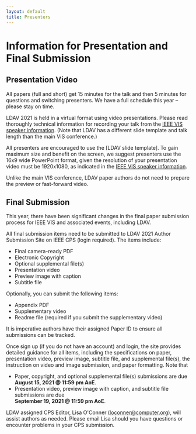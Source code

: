 ```yaml
---
layout: default
title: Presenters
---
```


# Information for Presentation and Final Submission

## Presentation Video

All papers (full and short) get 15 minutes for the talk and then 5 minutes
for questions and switching presenters. We have a full schedule this year – 
please stay on time.

LDAV 2021 is held in a virtual format using video presentations. 
Please read thoroughly technical information for recording your talk 
from the [IEEE VIS speaker information]. (Note that LDAV has a different 
slide template and talk length than the main VIS conference.)

All presenters are encouraged to use the [LDAV slide template]. 
To gain maximum size and benefit on the screen, we suggest presenters 
use the 16x9 wide PowerPoint format, given the resolution 
of your presentation video must be 1920x1080, as indicated in the 
[IEEE VIS speaker information]. 

Unlike the main VIS conference, LDAV paper authors do not need to prepare 
the preview or fast-forward video. 

## Final Submission

This year, there have been significant changes in the final paper submission 
process for IEEE VIS and associated events, including LDAV. 

All final submission items need to be submitted to LDAV 2021 Author Submission Site 
on IEEE CPS (login required). The items include:
* Final camera-ready PDF
* Electronic Copyright
* Optional supplemental file(s)
* Presentation video
* Preview image with caption
* Subtitle file

Optionally, you can submit the following items:
* Appendix PDF
* Supplementary video
* Readme file (required if you submit the supplementary video)

It is imperative authors have their assigned Paper ID to ensure all submissions can be tracked.

Once sign up (if you do not have an account) and login, the site provides detailed guidance for all items, including the specifications 
on paper, presentation video, preview image, subtitle file, and supplemental file(s), 
the instruction on video and image submission, and paper formatting. Note that 
* Paper, copyright, and optional supplemental file(s) submissions are due <br />**August 15, 2021 @ 11:59 pm AoE**.
* Presentation video, preview image with caption, and subtitle file submissions are due <br />**September 19, 2021 @ 11:59 pm AoE**.

LDAV assigned CPS Editor, Lisa O'Conner (loconner@computer.org), will assist authors as needed. 
Please email Lisa should you have questions or encounter problems in your CPS submission. 


<!-- [LDAV slide template]: assets/LDAV_2020_Template.pptx -->
[IEEE VIS speaker information]: http://ieeevis.org/year/2021/info/presenter-information/talk-recording-guide

